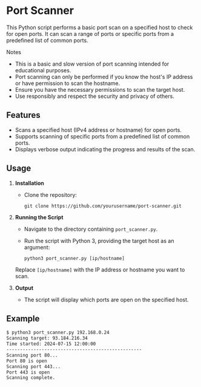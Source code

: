 # Port Scanner

This Python script performs a basic port scan on a specified host to check for open ports. It can scan a range of ports or specific ports from a predefined list of common ports.

Notes
- This is a basic and slow version of port scanning intended for educational purposes.
- Port scanning can only be performed if you know the host's IP address or have permission to scan the hostname.
- Ensure you have the necessary permissions to scan the target host.
- Use responsibly and respect the security and privacy of others.

## Features

- Scans a specified host (IPv4 address or hostname) for open ports.
- Supports scanning of specific ports from a predefined list of common ports.
- Displays verbose output indicating the progress and results of the scan.

## Usage

1. **Installation**
   - Clone the repository:

     ```
     git clone https://github.com/yourusername/port-scanner.git
     ```

2. **Running the Script**
   - Navigate to the directory containing `port_scanner.py`.
   - Run the script with Python 3, providing the target host as an argument:

     ```
     python3 port_scanner.py [ip/hostname]
     ```

   Replace `[ip/hostname]` with the IP address or hostname you want to scan.

3. **Output**
   - The script will display which ports are open on the specified host.

## Example

```bash
$ python3 port_scanner.py 192.168.0.24
Scanning target: 93.184.216.34
Time started: 2024-07-15 12:00:00
--------------------------------------------------
Scanning port 80...
Port 80 is open
Scanning port 443...
Port 443 is open
Scanning complete.


